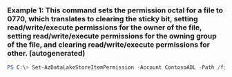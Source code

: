### Example 1: This command sets the permission octal for a file to 0770, which translates to clearing the sticky bit, setting read/write/execute permissions for the owner of the file, setting read/write/execute permissions for the owning group of the file, and clearing read/write/execute permissions for other. (autogenerated)
```powershell
PS C:\> Set-AzDataLakeStoreItemPermission -Account ContosoADL -Path /file.txt -Permission 0770
```

